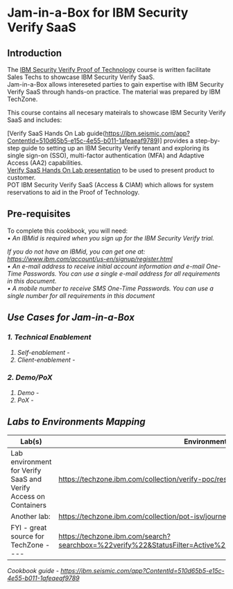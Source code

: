# Jam-in-a-Box for IBM Security Verify SaaS


## Introduction

The [IBM Security Verify Proof of Technology](https://techzone.ibm.com/collection/pot-isv/journey-po-t-ibm-security-verify-saa-s-access) course is written facilitate Sales Techs to showcase IBM Security Verify SaaS.<br>
Jam-in-a-Box allows intereseted parties to gain expertise with IBM Security Verify SaaS through hands-on practice. The material was prepared by IBM TechZone.

This course contains all necesary mateirals to showcase IBM Security Verify SaaS and includes: <br>

[Verify SaaS Hands On Lab guide(https://ibm.seismic.com/app?ContentId=510d65b5-e15c-4e55-b011-1afeaeaf9789)]
provides a step-by-step guide to setting up an IBM Security Verify tenant and exploring its single sign-on (SSO), multi-factor authentication (MFA) and Adaptive Access (AA2) capabilities. <br>
[Verify SaaS Hands On Lab presentation](https://ibm.seismic.com/app?ContentId=6d21a8ca-7c49-4ec7-a7e0-dafed0cd3199) to be used to present product to customer. <br>
POT IBM Security Verify SaaS (Access & CIAM) which allows for system reservations to aid in the Proof of Technology.


## Pre-requisites
To complete this cookbook, you will need:<br>
<i>• An IBMid is required when you sign up for the IBM Security Verify trial. <br><p>If you do not have 
an IBMid, you can get one at: https://www.ibm.com/account/us-en/signup/register.html <br>
• An e-mail address to receive initial account information and e-mail One-Time Passwords. You can use a single e-mail address for all requirements in this document.<br>
• A mobile number to receive SMS One-Time Passwords. You can use a single number for all requirements in this document

## Use Cases for Jam-in-a-Box

### 1. Technical Enablement

1. Self-enablement - 
2. Client-enablement - 

### 2. Demo/PoX

1. Demo - 
2. PoX - 

## Labs to Environments Mapping

| Lab(s)                                                       | Environment (IBM TechZone - Business Partners and IBMers only) |
| ------------------------------------------------------------ | ------------------------------------------------------------ |
Lab environment for Verify SaaS and Verify Access on Containers|https://techzone.ibm.com/collection/verify-poc/resources
Another lab:|https://techzone.ibm.com/collection/pot-isv/journey-po-t-ibm-security-verify-saa-s-access
FYI - great source for TechZone ----|https://techzone.ibm.com/search?searchbox=%22verify%22&StatusFilter=Active%2CEnabled&VisibilityFilter=%5B%22IBMers%22%5D&BrandsFilter=%5B%22Security%22%5D


Cookbook guide -
https://ibm.seismic.com/app?ContentId=510d65b5-e15c-4e55-b011-1afeaeaf9789
